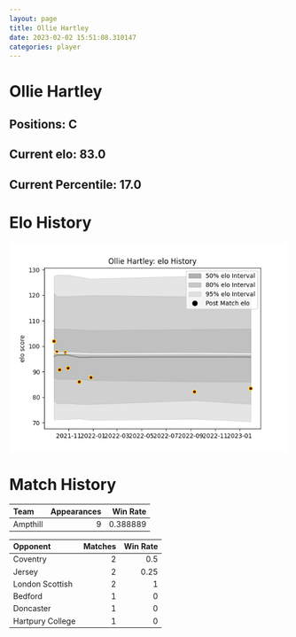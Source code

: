 ```yaml
---  
layout: page  
title: Ollie Hartley  
date: 2023-02-02 15:51:08.310147  
categories: player  
---
```

# Ollie Hartley

## Positions: C

## Current elo: 83.0

## Current Percentile: 17.0

# Elo History


![elo history](history_OllieHartley.png)
# Match History


| Team     |   Appearances |   Win Rate |
|:---------|--------------:|-----------:|
| Ampthill |             9 |   0.388889 |

| Opponent         |   Matches |   Win Rate |
|:-----------------|----------:|-----------:|
| Coventry         |         2 |       0.5  |
| Jersey           |         2 |       0.25 |
| London Scottish  |         2 |       1    |
| Bedford          |         1 |       0    |
| Doncaster        |         1 |       0    |
| Hartpury College |         1 |       0    |